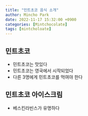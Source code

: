 ```yaml
---
title: "민트초코 음식 소개"
author: Mincho Park
date: 2022-11-17 15:32:00 +0900
categories: [Mintchocolate]
tags: [mintcholoate]
---
```


## 민트초코

- 민트초코는 맛있다
- 민트초코는 영국에서 시작되었다
- 다른 3명에게 민트초코를 먹여야 한다

## 민트초코 아이스크림

- 베스킨라빈스가 유명하다